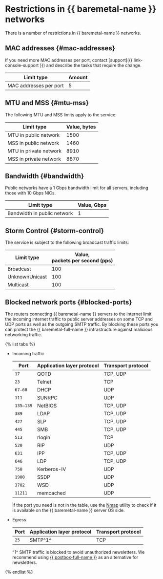 # Restrictions in {{ baremetal-name }} networks

There is a number of restrictions in {{ baremetal-name }} networks.

## MAC addresses {#mac-addresses}

If you need more MAC addresses per port, contact [support]({{ link-console-support }}) and describe the tasks that require the change.

Limit type | Amount
--- | ---
MAC addresses per port | 5

## MTU and MSS {#mtu-mss}

The following MTU and MSS limits apply to the service:

Limit type | Value, bytes
--- | ---
MTU in public network | 1500
MSS in public network | 1460
MTU in private network | 8910
MSS in private network | 8870

## Bandwidth {#bandwidth}

Public networks have a 1 Gbps bandwidth limit for all servers, including those with 10 Gbps NICs.

Limit type | Value, Gbps
--- | ---
Bandwidth in public network | 1 

## Storm Control {#storm-control}

The service is subject to the following broadcast traffic limits:

Limit type | Value,</br>packets per second (pps)
--- | ---
Broadcast | 100
UnknownUnicast | 100
Multicast | 100

## Blocked network ports {#blocked-ports}

The routers connecting {{ baremetal-name }} servers to the internet limit the incoming internet traffic to public server addresses on some TCP and UDP ports as well as the outgoing SMTP traffic. By blocking these ports you can protect the {{ baremetal-full-name }} infrastructure against malicious networking traffic.

{% list tabs %}

- Incoming traffic

  **Port** | **Application layer protocol** | **Transport protocol**
  --- | --- | ---
  `17` | QOTD | TCP, UDP
  `23` | Telnet | TCP
  `67–68` | DHCP | UDP
  `111` | SUNRPC | UDP
  `135–139` | NetBIOS | TCP, UDP
  `389` | LDAP | TCP, UDP
  `427` | SLP | TCP, UDP
  `445` | SMB | TCP, UDP
  `513` | rlogin | TCP
  `520` | RIP | UDP
  `631` | IPP | TCP, UDP
  `646` | LDP | TCP, UDP
  `750` | Kerberos-IV | UDP
  `1900` | SSDP | UDP
  `3702` | WSD | UDP
  `11211` | memcached | UDP

  If the port you need is not in the table, use the [Nmap](https://en.wikipedia.org/wiki/Nmap) utility to check if it is available on the {{ baremetal-name }} server OS side.

- Egress

  **Port** | **Application layer protocol** | **Transport protocol**
  --- | --- | ---
  `25` | SMTP^1^ | TCP

  ^1^ SMTP traffic is blocked to avoid unauthorized newsletters. We recommend using [{{ postbox-full-name }}](../../postbox/concepts/index.md) as an alternative for newsletters.

{% endlist %}
